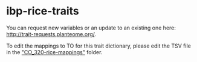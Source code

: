 # ibp-rice-traits

You can request new variables or an update to an existing one here: http://trait-requests.planteome.org/.

To edit the mappings to TO for this trait dictionary, please edit the TSV file in the ["CO_320-rice-mappings"](https://github.com/Planteome/CO_320-rice-traits/CO_320-rice-mappings) folder. 
